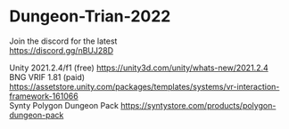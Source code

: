 # Dungeon-Trian-2022

Join the discord for the latest  <br />
https://discord.gg/nBUJ28D

Unity 2021.2.4/f1 (free) https://unity3d.com/unity/whats-new/2021.2.4  <br />
BNG VRIF 1.81 (paid) https://assetstore.unity.com/packages/templates/systems/vr-interaction-framework-161066  <br />
Synty Polygon Dungeon Pack https://syntystore.com/products/polygon-dungeon-pack 


